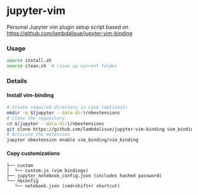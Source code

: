 # jupyter-vim
Personal Jupyter vim plugin setup script based on https://github.com/lambdalisue/jupyter-vim-binding

### Usage

```sh
source install.sh
source clean.sh  # clean up current folder
```

### Details

#### Install vim-binding

```sh
# Create required directory in case (optional)
mkdir -p $(jupyter --data-dir)/nbextensions
# Clone the repository
cd $(jupyter --data-dir)/nbextensions
git clone https://github.com/lambdalisue/jupyter-vim-binding vim_binding
# Activate the extension
jupyter nbextension enable vim_binding/vim_binding
```

#### Copy customizations

```
├── custom
│  └── custom.js (vim bindings)
├── jupyter_notebook_config.json (includes hashed password)
└── nbconfig
   └── notebook.json (cmd+shift+r shortcut)
```
